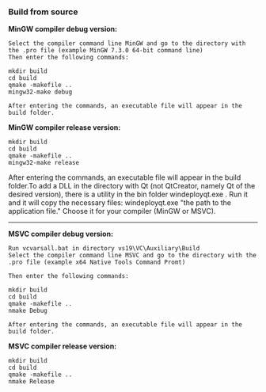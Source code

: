 
### Build from source
**MinGW compiler debug version:**

```
Select the compiler command line MinGW and go to the directory with the .pro file (example MinGW 7.3.0 64-bit command line)
Then enter the following commands:

mkdir build
cd build
qmake -makefile ..
mingw32-make debug

After entering the commands, an executable file will appear in the build folder.
```
**MinGW compiler release version:**

```
mkdir build
cd build
qmake -makefile ..
mingw32-make release
```
After entering the commands, an executable file will appear in the build folder.To add a DLL in the directory with Qt (not QtCreator, namely Qt of the desired version), there is a utility in the bin folder windeployqt.exe . Run it and it will copy the necessary files:
windeployqt.exe "the path to the application file." Choose it for your compiler (MinGW or MSVC).

---

**MSVC compiler debug version:**

```
Run vcvarsall.bat in directory vs19\VC\Auxiliary\Build
Select the compiler command line MSVC and go to the directory with the .pro file (example x64 Native Tools Command Promt)

Then enter the following commands:

mkdir build
cd build
qmake -makefile ..
nmake Debug

After entering the commands, an executable file will appear in the build folder.
```

**MSVC compiler release version:**

```
mkdir build
cd build
qmake -makefile ..
nmake Release
```


